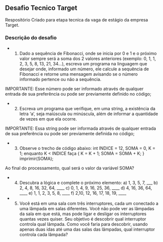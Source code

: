 ## Desafio Tecnico Target
Respositório Criado para etapa tecnica da vaga de estágio da empresa Target.

### Descrição do desafio
- 1) Dado a sequência de Fibonacci, onde se inicia por 0 e 1 e o próximo valor sempre será a soma dos 2 valores anteriores (exemplo: 0, 1, 1, 2, 3, 5, 8, 13, 21, 34...), escreva um programa na linguagem que desejar onde, informado um número, ele calcule a sequência de Fibonacci e retorne uma mensagem avisando se o número informado pertence ou não a sequência.

IMPORTANTE: Esse número pode ser informado através de qualquer entrada de sua preferência ou pode ser previamente definido no código;

- 2) Escreva um programa que verifique, em uma string, a existência da letra ‘a’, seja maiúscula ou minúscula, além de informar a quantidade de vezes em que ela ocorre.

IMPORTANTE: Essa string pode ser informada através de qualquer entrada de sua preferência ou pode ser previamente definida no código;

- 3) Observe o trecho de código abaixo: int INDICE = 12, SOMA = 0, K = 1; enquanto K < INDICE faça { K = K + 1; SOMA = SOMA + K; } imprimir(SOMA);

Ao final do processamento, qual será o valor da variável SOMA?

- 4) Descubra a lógica e complete o próximo elemento:
   a) 1, 3, 5, 7, ___
   b) 2, 4, 8, 16, 32, 64, ____
   c) 0, 1, 4, 9, 16, 25, 36, ____
   d) 4, 16, 36, 64, ____
   e) 1, 1, 2, 3, 5, 8, ____
   f) 2,10, 12, 16, 17, 18, 19, ____


- 5) Você está em uma sala com três interruptores, cada um conectado a uma 
lâmpada em salas diferentes. Você não pode ver as lâmpadas da sala em que está, mas pode ligar e desligar os interruptores quantas vezes quiser. Seu objetivo é descobrir qual interruptor controla qual lâmpada. Como você faria para descobrir, usando apenas duas idas até uma das salas das lâmpadas, qual interruptor controla cada lâmpada?  